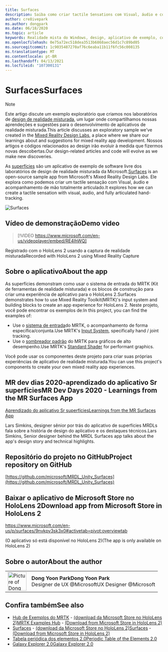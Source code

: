 ```yaml
---
title: Surfaces
description: Saiba como criar tactile Sensations com Visual, áudio e controle de mão articulado no aplicativo de exemplo de superfícies.
author: cre8ivepark
ms.author: dongpark
ms.date: 06/18/2020
ms.topic: article
keywords: Realidade mista do Windows, design, aplicativo de exemplo, controles, MRTK, kit de ferramentas de realidade misturada, Unity, aplicativos de exemplo, aplicativos de exemplo, software livre, Microsoft Store, HoloLens, headset de realidade misturada, headset de realidade mista do Windows, headset de realidade virtual
ms.openlocfilehash: 0e75a72ec518dea3513b6868aec56d1c7c89bd05
ms.sourcegitcommit: 1c9035487270af76c6eaba11b11f6fc56c008135
ms.translationtype: MT
ms.contentlocale: pt-BR
ms.lasthandoff: 04/13/2021
ms.locfileid: "107300131"
---
```

# <a name="surfaces"></a><span data-ttu-id="13efc-104">Surfaces</span><span class="sxs-lookup"><span data-stu-id="13efc-104">Surfaces</span></span>

>[!NOTE]
><span data-ttu-id="13efc-105">Este artigo discute um exemplo exploratório que criamos nos laboratórios de [design de realidade misturada](https://github.com/Microsoft/MRDesignLabs_Unity), um lugar onde compartilhamos nossas aprendeções e sugestões para o desenvolvimento de aplicativos de realidade misturada.</span><span class="sxs-lookup"><span data-stu-id="13efc-105">This article discusses an exploratory sample we’ve created in the [Mixed Reality Design Labs](https://github.com/Microsoft/MRDesignLabs_Unity), a place where we share our learnings about and suggestions for mixed reality app development.</span></span> <span data-ttu-id="13efc-106">Nossos artigos e códigos relacionados ao design irão evoluir à medida que fizermos novas descobertas.</span><span class="sxs-lookup"><span data-stu-id="13efc-106">Our design-related articles and code will evolve as we make new discoveries.</span></span>

<span data-ttu-id="13efc-107">As [superfícies](https://github.com/microsoft/MRDL_Unity_Surfaces) são um aplicativo de exemplo de software livre dos laboratórios de design de realidade misturada da Microsoft.</span><span class="sxs-lookup"><span data-stu-id="13efc-107">[Surfaces](https://github.com/microsoft/MRDL_Unity_Surfaces)  is an open-source sample app from Microsoft's Mixed Reality Design Labs.</span></span> <span data-ttu-id="13efc-108">Ele explora como podemos criar um tactile sensação com Visual, áudio e acompanhamento de mão totalmente articulado.</span><span class="sxs-lookup"><span data-stu-id="13efc-108">It explores how we can create a tactile sensation with visual, audio, and fully articulated hand-tracking.</span></span>

![Surfaces](images/MRDL_Surfaces_1.jpg)

## <a name="demo-video"></a><span data-ttu-id="13efc-110">Vídeo de demonstração</span><span class="sxs-lookup"><span data-stu-id="13efc-110">Demo video</span></span> 

> [!VIDEO https://www.microsoft.com/en-us/videoplayer/embed/RE4IhWQ]

<span data-ttu-id="13efc-111">Registrado com o HoloLens 2 usando a captura de realidade misturada</span><span class="sxs-lookup"><span data-stu-id="13efc-111">Recorded with HoloLens 2 using Mixed Reality Capture</span></span>

## <a name="about-the-app"></a><span data-ttu-id="13efc-112">Sobre o aplicativo</span><span class="sxs-lookup"><span data-stu-id="13efc-112">About the app</span></span>

<span data-ttu-id="13efc-113">As superfícies demonstram como usar o sistema de entrada do MRTK (Kit de ferramentas de realidade misturada) e os blocos de construção para criar uma experiência de aplicativo para o HoloLens 2.</span><span class="sxs-lookup"><span data-stu-id="13efc-113">Surfaces demonstrates how to use Mixed Reality Toolkit(MRTK)'s input system and building blocks to create an app experience for HoloLens 2.</span></span> <span data-ttu-id="13efc-114">Neste projeto, você pode encontrar os exemplos de:</span><span class="sxs-lookup"><span data-stu-id="13efc-114">In this project, you can find the examples of:</span></span>

- <span data-ttu-id="13efc-115">Use o [sistema de entrada](https://docs.microsoft.com/windows/mixed-reality/mrtk-unity/features/input/overview)do MRTK, o acompanhamento de forma específica/conjunta.</span><span class="sxs-lookup"><span data-stu-id="13efc-115">Use MRTK's [Input System](https://docs.microsoft.com/windows/mixed-reality/mrtk-unity/features/input/overview), specifically hand / joint tracking.</span></span>
- <span data-ttu-id="13efc-116">Use o [sombreador padrão](https://docs.microsoft.com/windows/mixed-reality/mrtk-unity/features/rendering/mrtk-standard-shader) do MRTK para gráficos de alto desempenho.</span><span class="sxs-lookup"><span data-stu-id="13efc-116">Use MRTK's [Standard Shader](https://docs.microsoft.com/windows/mixed-reality/mrtk-unity/features/rendering/mrtk-standard-shader) for performant graphics.</span></span>

<span data-ttu-id="13efc-117">Você pode usar os componentes deste projeto para criar suas próprias experiências de aplicativo de realidade misturada.</span><span class="sxs-lookup"><span data-stu-id="13efc-117">You can use this project's components to create your own mixed reality app experiences.</span></span>

## <a name="mr-dev-days-2020---learnings-from-the-mr-surfaces-app"></a><span data-ttu-id="13efc-118">MR dev dias 2020-aprendizado do aplicativo Sr superfícies</span><span class="sxs-lookup"><span data-stu-id="13efc-118">MR Dev Days 2020 - Learnings from the MR Surfaces App</span></span>

[<span data-ttu-id="13efc-119">Aprendizado do aplicativo Sr superfícies</span><span class="sxs-lookup"><span data-stu-id="13efc-119">Learnings from the MR Surfaces App</span></span>](https://channel9.msdn.com/Shows/Docs-Mixed-Reality/Learnings-from-the-MR-Surfaces-App)

<span data-ttu-id="13efc-120">Lars Simkins, designer sênior por trás do aplicativo de superfícies MRDLs fala sobre a história de design do aplicativo e os destaques técnicos.</span><span class="sxs-lookup"><span data-stu-id="13efc-120">Lars Simkins, Senior designer behind the MRDL Surfaces app talks about the app's design story and technical highlights.</span></span>

## <a name="project-repository-on-github"></a><span data-ttu-id="13efc-121">Repositório do projeto no GitHub</span><span class="sxs-lookup"><span data-stu-id="13efc-121">Project repository on GitHub</span></span>

[https://github.com/microsoft/MRDL_Unity_Surfaces](https://github.com/microsoft/MRDL_Unity_Surfaces)

## <a name="download-app-from-microsoft-store-in-hololens-2"></a><span data-ttu-id="13efc-122">Baixar o aplicativo de Microsoft Store no HoloLens 2</span><span class="sxs-lookup"><span data-stu-id="13efc-122">Download app from Microsoft Store in HoloLens 2</span></span>

https://www.microsoft.com/en-us/p/surfaces/9nvkpv3sk3x0#activetab=pivot:overviewtab

<span data-ttu-id="13efc-123">(O aplicativo só está disponível no HoloLens 2)</span><span class="sxs-lookup"><span data-stu-id="13efc-123">(The app is only available on HoloLens 2)</span></span>

## <a name="about-the-author"></a><span data-ttu-id="13efc-124">Sobre o autor</span><span class="sxs-lookup"><span data-stu-id="13efc-124">About the author</span></span>

<table style="border-collapse:collapse" padding-left="0px">
<tr>
<td style="border-style: none" width="60px"><img alt="Picture of Dong Yoon Park" width="60" height="60" src="images/dongyoonpark.jpg"></td>
<td style="border-style: none"><span data-ttu-id="13efc-125"><b>Dong Yoon Park</b></span><span class="sxs-lookup"><span data-stu-id="13efc-125"><b>Dong Yoon Park</b></span></span><br><span data-ttu-id="13efc-126">Designer de UX @Microsoft</span><span class="sxs-lookup"><span data-stu-id="13efc-126">UX Designer @Microsoft</span></span></td>
</tr>
</table>

## <a name="see-also"></a><span data-ttu-id="13efc-127">Confira também</span><span class="sxs-lookup"><span data-stu-id="13efc-127">See also</span></span>

* <span data-ttu-id="13efc-128">[Hub de Exemplos do MRTK](https://docs.microsoft.com/windows/mixed-reality/mrtk-unity/features/example-scenes/example-hub) - [(download da Microsoft Store no HoloLens 2)](https://www.microsoft.com/en-us/p/mrtk-examples-hub/9mv8c39l2sj4)</span><span class="sxs-lookup"><span data-stu-id="13efc-128">[MRTK Examples Hub](https://docs.microsoft.com/windows/mixed-reality/mrtk-unity/features/example-scenes/example-hub) - [(Download from Microsoft Store in HoloLens 2)](https://www.microsoft.com/en-us/p/mrtk-examples-hub/9mv8c39l2sj4)</span></span>
* <span data-ttu-id="13efc-129">[Surfaces](sampleapp-surfaces.md) - [(download da Microsoft Store no HoloLens 2)](https://www.microsoft.com/en-us/p/surfaces/9nvkpv3sk3x0)</span><span class="sxs-lookup"><span data-stu-id="13efc-129">[Surfaces](sampleapp-surfaces.md) - [(Download from Microsoft Store in HoloLens 2)](https://www.microsoft.com/en-us/p/surfaces/9nvkpv3sk3x0)</span></span>
* [<span data-ttu-id="13efc-130">Tabela periódica dos elementos 2.0</span><span class="sxs-lookup"><span data-stu-id="13efc-130">Periodic Table of the Elements 2.0</span></span>](https://medium.com/@dongyoonpark/bringing-the-periodic-table-of-the-elements-app-to-hololens-2-with-mrtk-v2-a6e3d8362158)
* [<span data-ttu-id="13efc-131">Galaxy Explorer 2.0</span><span class="sxs-lookup"><span data-stu-id="13efc-131">Galaxy Explorer 2.0</span></span>](galaxy-explorer-update.md)
